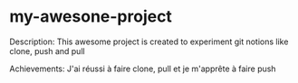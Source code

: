 # my-awesone-project

Description: This awesome project is created to experiment git notions like clone, push and pull

Achievements: J'ai réussi à faire clone, pull et je m'apprête à faire push